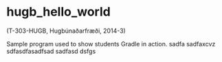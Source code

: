 hugb_hello_world
================
(T-303-HUGB, Hugbúnaðarfræði, 2014-3)

Sample program used to show students Gradle in action.
sadfa
sadfaxcvz
sdfasdfasadfsad
sadfasd
dsfgs
